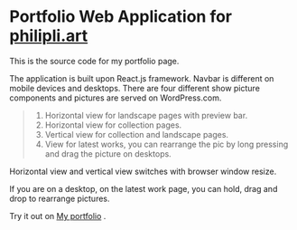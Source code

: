 # Portfolio Web Application for [philipli.art](https://philipli.art)

This is the source code for my portfolio page.

The application is built upon React.js framework.
Navbar is different on mobile devices and desktops.
There are four different show picture components and pictures are served on WordPress.com.

> 1. Horizontal view for landscape pages with preview bar.
> 2. Horizontal view for collection pages.
> 3. Vertical view for collection and landscape pages.
> 4. View for latest works, you can rearrange the pic by long pressing and drag the picture on desktops.

Horizontal view and vertical view switches with browser window resize.

If you are on a desktop, on the latest work page, you can hold, drag and drop to rearrange pictures.

Try it out on [My portfolio](https://philipli.art) .
